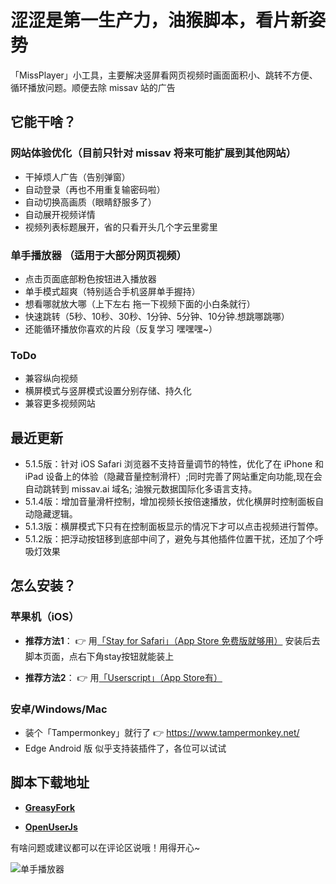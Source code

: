 

# 涩涩是第一生产力，油猴脚本，看片新姿势

「MissPlayer」小工具，主要解决竖屏看网页视频时画面面积小、跳转不方便、循环播放问题。顺便去除 missav 站的广告

## 它能干啥？

### 网站体验优化（目前只针对 missav 将来可能扩展到其他网站）
- 干掉烦人广告（告别弹窗）
- 自动登录（再也不用重复输密码啦）
- 自动切换高画质（眼睛舒服多了）
- 自动展开视频详情
- 视频列表标题展开，省的只看开头几个字云里雾里

### 单手播放器 （适用于大部分网页视频）
- 点击页面底部粉色按钮进入播放器
- 单手模式超爽（特别适合手机竖屏单手握持）
- 想看哪就放大哪（上下左右 拖一下视频下面的小白条就行）
- 快速跳转（5秒、10秒、30秒、1分钟、5分钟、10分钟.想跳哪跳哪）
- 还能循环播放你喜欢的片段（反复学习 嘿嘿嘿~）

### ToDo
- 兼容纵向视频
- 横屏模式与竖屏模式设置分别存储、持久化
- 兼容更多视频网站

## 最近更新
- 5.1.5版：针对 iOS Safari 浏览器不支持音量调节的特性，优化了在 iPhone 和 iPad 设备上的体验（隐藏音量控制滑杆）;同时完善了网站重定向功能,现在会自动跳转到 missav.ai 域名; 油猴元数据国际化多语言支持。
- 5.1.4版：增加音量滑杆控制，增加视频长按倍速播放，优化横屏时控制面板自动隐藏逻辑。
- 5.1.3版：横屏模式下只有在控制面板显示的情况下才可以点击视频进行暂停。
- 5.1.2版：把浮动按钮移到底部中间了，避免与其他插件位置干扰，还加了个呼吸灯效果

## 怎么安装？

### 苹果机（iOS）
- **推荐方法1**：
 👉 用[「Stay for Safari」（App Store 免费版就够用）](https://apps.apple.com/cn/app/stay-for-safari-%E6%B5%8F%E8%A7%88%E5%99%A8%E4%BC%B4%E4%BE%A3/id1591620171)
安装后去脚本页面，点右下角stay按钮就能装上
  
- **推荐方法2**：
 👉 用[「Userscript」（App Store有）](https://apps.apple.com/cn/app/userscripts/id1463298887)

### 安卓/Windows/Mac
- 装个「Tampermonkey」就行了
  👉 https://www.tampermonkey.net/
- Edge Android 版 似乎支持装插件了，各位可以试试

## 脚本下载地址
- [**GreasyFork**](https://greasyfork.org/zh-CN/scripts/453300-missav-%E5%8E%BB%E5%B9%BF%E5%91%8A-%E5%BD%B1%E9%99%A2%E6%A8%A1%E5%BC%8F-%E5%8D%95%E6%89%8B%E6%92%AD%E6%94%BE%E5%99%A8)

- [**OpenUserJs**](https://openuserjs.org/scripts/loadingi/MissAV_%E5%8E%BB%E5%B9%BF%E5%91%8A_%E5%BD%B1%E9%99%A2%E6%A8%A1%E5%BC%8F_(%E5%8D%95%E6%89%8B%E6%92%AD%E6%94%BE%E5%99%A8))

有啥问题或建议都可以在评论区说哦！用得开心~


![单手播放器](https://img.sobot.com/5a7dd98d6c124e0f9dd1fed01a2024f5/chatres/5a7dd98d6c124e0f9dd1fed01a2024f5/ticket/20250427/9701839e8b1ffa09717462a296b04b00/xtyrk1a2yr7emwrdpz5zcc3d1lnc_1745731129456.jpg "单手播放器")